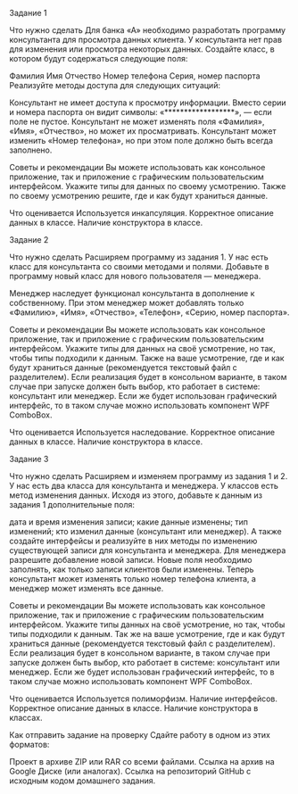 Задание 1


Что нужно сделать
Для банка «А» необходимо разработать программу консультанта для просмотра данных клиента. 
У консультанта нет прав для изменения или просмотра некоторых данных. 
Создайте класс, в котором будут содержаться следующие поля:

Фамилия
Имя
Отчество
Номер телефона
Серия, номер паспорта
Реализуйте методы доступа для следующих ситуаций:

Консультант не имеет доступа к просмотру информации. Вместо серии и номера паспорта он видит символы: «******************», — если поле не пустое.
Консультант не может изменять поля «Фамилия», «Имя», «Отчество», но может их просматривать.
Консультант может изменить «Номер телефона», но при этом поле должно быть всегда заполнено.


Советы и рекомендации
Вы можете использовать как консольное приложение, так и приложение с графическим пользовательским интерфейсом. 
Укажите типы для данных по своему усмотрению. 
Также по своему усмотрению решите, где и как будут храниться данные. 



Что оценивается
Используется инкапсуляция.
Корректное описание данных в классе.
Наличие конструктора в классе.
 

Задание 2


Что нужно сделать
Расширяем программу из задания 1. У нас есть класс для консультанта со своими методами и полями. 
Добавьте в программу новый класс для нового пользователя — менеджера.

Менеджер наследует функционал консультанта в дополнение к собственному. 
При этом менеджер может добавлять только «Фамилию», «Имя», «Отчество», «Телефон», «Серию, номер паспорта».



Советы и рекомендации
Вы можете использовать как консольное приложение, так и приложение с графическим пользовательским интерфейсом. 
Укажите типы для данных на своё усмотрение, но так, чтобы типы подходили к данным. 
Также на ваше усмотрение, где и как будут храниться данные (рекомендуется текстовый файл с разделителем). 
Если реализация будет в консольном варианте, в таком случае при запуске должен быть выбор, кто работает в системе: консультант или менеджер. 
Если же будет использован графический интерфейс, то в таком случае можно использовать компонент WPF ComboBox.

 

Что оценивается
Используется наследование.
Корректное описание данных в классе.
Наличие конструктора в классе.
 

Задание 3


Что нужно сделать
Расширяем и изменяем программу из задания 1 и 2. У нас есть два класса для консультанта и менеджера. 
У классов есть метод изменения данных. Исходя из этого, добавьте к данным из задания 1 дополнительные поля:

дата и время изменения записи;
какие данные изменены;
тип изменений;
кто изменил данные (консультант или менеджер).
А также создайте интерфейсы и реализуйте в них методы по изменению существующей записи для консультанта и менеджера. 
Для менеджера разрешите добавление новой записи. 
Новые поля необходимо заполнять, как только записи клиентов были изменены. 
Теперь консультант может изменять только номер телефона клиента, а менеджер может изменять все данные. 



Советы и рекомендации
Вы можете использовать как консольное приложение, так и приложение с графическим пользовательским интерфейсом. 
Укажите типы данных на своё усмотрение, но так, чтобы типы подходили к данным. 
Так же на ваше усмотрение, где и как будут храниться данные (рекомендуется текстовый файл с разделителем). 
Если реализация будет в консольном варианте, в таком случае при запуске должен быть выбор, кто работает в системе: консультант или менеджер. 
Если же будет использован графический интерфейс, то в таком случае можно использовать компонент WPF ComboBox.



Что оценивается
Используется полиморфизм.
Наличие интерфейсов.
Корректное описание данных в классе.
Наличие конструктора в классах.


Как отправить задание на проверку
Сдайте работу в одном из этих форматов:

Проект в архиве ZIP или RAR со всеми файлами. 
Ссылка на архив на Google Диске (или аналогах).
Ссылка на репозиторий GitHub с исходным кодом домашнего задания.